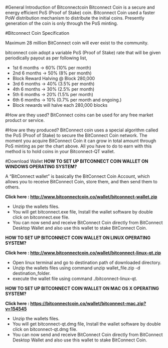 #General Introduction of Bitconnectcoin
Bitconnect Coin is a secure and energy efficient PoS (Proof of Stake) coin. Bitconnect Coin used a faster PoW distribution mechanism to distribute the initial coins.  Presently generation of the coin is only through the PoS minting.

#Bitconnect Coin Specification

Maximum 28 million BitConnect coin will ever exist to the community.

bitconnect coin adopt a variable PoS (Proof of Stake) rate that will be given periodically payout as per following list,
- 1st 6 months -> 60% (10% per month)
- 2nd 6 months -> 50% (8% per month)
- Block Reward Halving @ Block 280,000
- 3rd 6 months -> 40% (3.5% per month)
- 4th 6 months -> 30% (2.5% per month)
- 5th 6 months -> 20% (1.5% per month)
- 6th 6 months -> 10% (0.7% per month and ongoing.)
- Block rewards will halve each 280,000 blocks

#How are they used?
BitConnect coins can be used for any free market product or service.

#How are they produced?
BitConnect coin uses a special algorithm called the PoS (Proof of Stake) to secure the BitConnect Coin network. The moment you acquire BitConnect Coin it can grow in total amount through PoS minting as per the chart above. All you have to do to earn with this method is to hold coins in your Bitconnect-QT wallet.

#Download Wallet
<b>HOW TO SET UP BITCONNECT COIN WALLET ON WINDOWS OPERATING SYSTEM?</b>

A “BitConnect wallet” is basically the BitConnect Coin Account, which allows you to receive BitConnect Coin, store them, and then send them to others.

<b>Click here : http://www.bitconnectcoin.co/wallet/bitconnect-wallet.zip</b>
- Unzip the wallets files.
- You will get bitconnect.exe file, Install the wallet software by double click on bitconnect.exe file.
- You can now send and receive BitConnect Coin directly from BitConnect Desktop Wallet and also use this wallet to stake BitConnect Coin.

<b> HOW TO SET UP BITCONNECT COIN WALLET ON LINUX OPERATING SYSTEM?</b> 

<b>Click here : http://www.bitconnectcoin.co/wallet/bitconnect-linux-qt.zip</b>

- Open linux terminal and go to destination path of downloaded directory.
- Unzip the wallets files using command unzip wallet_file.zip -d destination_folder.
- execute the wallet file using command ./bitconnect-linux-qt.

<b>HOW TO SET UP BITCONNECT COIN WALLET ON MAC OS X OPERATING SYSTEM?</b>

<b>Click here : https://bitconnectcoin.co/wallet/bitconnect-mac.zip?v=154545</b>

- Unzip the wallets files.
- You will get bitconnect-qt.dmg file, Install the wallet software by double click on bitconnect-qt.dmg file.
- You can now send and receive BitConnect Coin directly from BitConnect Desktop Wallet and also use this wallet to stake BitConnect   Coin.



